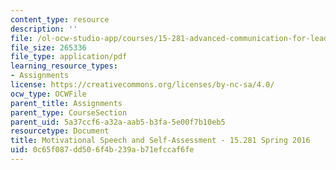```yaml
---
content_type: resource
description: ''
file: /ol-ocw-studio-app/courses/15-281-advanced-communication-for-leaders-spring-2016/0c65f087dd506f4b239ab71efccaf6fe_MIT15_281S16_SpeechAssign.pdf
file_size: 265336
file_type: application/pdf
learning_resource_types:
- Assignments
license: https://creativecommons.org/licenses/by-nc-sa/4.0/
ocw_type: OCWFile
parent_title: Assignments
parent_type: CourseSection
parent_uid: 5a37ccf6-a32a-aab5-b3fa-5e00f7b10eb5
resourcetype: Document
title: Motivational Speech and Self-Assessment - 15.281 Spring 2016
uid: 0c65f087-dd50-6f4b-239a-b71efccaf6fe
---
```

